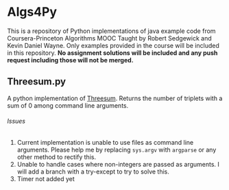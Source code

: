 # Algs4Py

This is a repository of Python implementations of java example code from Coursera-Princeton Algorithms MOOC Taught by Robert Sedgewick and Kevin Daniel Wayne. Only examples provided in the course will be included in this repository. **No assignment solutions will be included and any push request including those will not be merged.**

 ## Threesum.py
 A python implementation of [Threesum](https://algs4.cs.princeton.edu/14analysis/ThreeSum.java.html). Returns the number of triplets with a sum of 0 among command line arguments.

 ###### Issues
1. Current implementation is unable to use files as command line arguments. Please help me by replacing `sys.argv` with `argparse` or any other method to rectify this.
2. Unable to handle cases where non-integers are passed as arguments. I will add a branch with a try-except to try to solve this.
3. Timer not added yet
